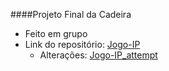 ####Projeto Final da Cadeira

- Feito em grupo
- Link do repositório: <a href=https://github.com/DaviDubeux/Jogo-IP>Jogo-IP</a>
    - Alterações: <a href=https://github.com/mayresAndrey/Jogo-IP_attempt>Jogo-IP_attempt</a>